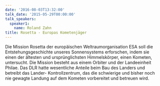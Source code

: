 ```yaml
---
date: '2016-08-03T13:32:00'
talk_date: '2015-05-29T00:00:00'
talk_speakers:
  speaker1:
    name: Roland Zahn
title: Rosetta - Europas Kometenjäger
---
```


Die Mission Rosetta der europäischen Weltraumorganisation ESA soll die Entstehungsgeschichte unseres Sonnensystems erforschen, indem sie einen der ältesten und ursprünglichsten Himmelskörper, einen Kometen, untersucht. Die Mission besteht aus einem Orbiter und der Landeeinheit Philae. Das DLR hatte wesentliche Anteile beim Bau des Landers und betreibt das Lander- Kontrollzentrum, das die schwierige und bisher noch nie gewagte Landung auf dem Kometen vorbereitet und betreuen wird.